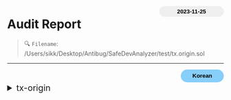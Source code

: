 <button class='date-button'>2023-11-25</button>

# Audit Report

> 🔍 `Filename`: /Users/sikk/Desktop/Antibug/SafeDevAnalyzer/test/tx.origin.sol
---

[<button class='styled-button'>Korean</button>](tx.origin_kr.md)
<br />


<style>
    .date-button{
        color:black;
        border:none;
        font-weight: bold;
        background-color: sand;
        width: 150px;
        height: 25px;
        float: right;
        border-radius: 20px;
    }
    .styled-button{
        color: black;
        border: none;
        font-weight: bold;
        background-color: lightskyblue;
        width: 100px;
        height: 30px;
        float: right;
        border-radius: 20px;
    }
    .styled-button:hover{
        color: black;
        border: none;
        font-weight: bold;
        background-color: pink;
        width: 100px;
        height: 30px;
        float: right;
        cursor: pointer;
    }
</style>

               
<details>
<summary style='font-size: 20px;'>tx-origin</summary>
<div markdown='1'>

## Detect Results

| Detector | Impact | Confidence | Info |
|:---:|:---:|:---:|:---:|
| tx-origin | <span style='color:olivedrab'> Medium </span> | <span style='color:olivedrab'> Medium </span> | `transfer` uses `tx.origin` for authorization: require(bool,string)(tx.origin == owner,Not owner) (test/tx.origin.sol#31)
 |||


<br />

## Vulnerabiltiy in code:

```solidity
line 31:         require(tx.origin == owner, "Not owner");

```
 ---

 <br />

## Background:


<details> 
    <summary style='font-size: 18px;color:pink;'> 💡 tx.origin and  msg.sender </summary><br />
    
`tx.origin` and `msg.sender` are global variables in Solidity, both representing the address of the caller.

`tx.origin` indicates the address of the account that originally created and transmitted the transaction to the network. <br>
Thus, `tx.origin` always represents the address of an `Externally Owned Account (EOA)`.<br>
It is useful when writing smart contracts that need to identify the original initiator of a transaction, such as in the implementation of multi-signature wallets.

`msg.sender` represents the address of the account that called the currently executing function. <br>
Therefore, `msg.sender` can be either the address of an `EOA` or a `Contract`. <br>
It is useful when writing smart contracts that need to verify the current sender of the message, such as in the implementation of access control features.

<br>

<div class='mermaid'>
flowchart LR
     id1(EOA) --> id2(Contract A) --> id3(Contract B) --> id4(Contract C)
</div>

<br>

If `EOA` calls `Contract A`, `Contract A` calls `Contract B`, and `Contract B` in turn calls `Contract C`, then within `Contract C`, `msg.sender` will be `Contract B`, and `tx.origin` will be `EOA`. <br>
While `msg.sender` and `tx.origin` might appear to represent the same account, `tx.origin` does not represent the address of the caller, but rather the address of the account that originally initiated the contract call.

</details>
<br />
    
    

<br />

## Description:


`tx.origin` can only track the information of the account that originally initiated the transaction.<br>
In complex transactions involving multiple contract calls, there are scenarios where it's necessary to identify the address of the `EOA`.<br>
In such cases, `tx.origin` cannot be used to identify the address of the `EOA`, preventing the implementation of granular access control based on immediate contract interactions.<br>

Additionally, using `tx.origin` for authentication is vulnerable to phishing attacks.    

<p align="center">
<img src="https://i.imgur.com/FGDediO.png" width="700" height="500">
</p>

Attackers can create malicious contracts and entice users to call these contracts. <br>
When a user interacts with a malicious contract, the attacker can capture the user's `EOA (Externally Owned Account)` address. <br>
Subsequently, if the attacker uses the user's `EOA` address to call a contract, `tx.origin` will still point to the user's address, thus mistakenly recognizing the attacker as a legitimate user.<br>
    

<br />

## Recommendation:


Using `tx.origin` limits interoperability between contracts because a contract that uses `tx.origin` cannot be safely used by another contract. <br>
Additionally, according to an answer by `Vitalik Buterin` on [ethereum stackexchange](https://ethereum.stackexchange.com/questions/196/how-do-i-make-my-dapp-serenity-proof/200#200) in July 2016, there is a possibility that `tx.origin` may be removed in future Ethereum protocol updates.<br>

It is safer to perform authentication using `msg.sender` instead of `tx.origin`, as follows.

```solidity
function transfer(address payable _to, uint256 _amount) public {
  require(msg.sender == owner);

  (bool sent, ) = _to.call.value(_amount)("");
  require(sent, "Failed to send Ether");
}
``` 
    

<br />

## Exploit scenario:


```solidity
contract Wallet {
    address public owner;

    constructor() payable {
        owner = msg.sender;
    }

    function transfer(address payable _to, uint _amount) public {
        require(tx.origin == owner, "Not owner");

        (bool sent, ) = _to.call{value: _amount}("");
        require(sent, "Failed to send Ether");
    }
}
```    

Assuming that `Alice` deploys a `Wallet` contract, and a malicious user, `Bob`, deceives `Alice` into calling his `Attack` contract.

<br>

```solidity
contract Attack {
    address payable public owner;
    Wallet wallet;

    constructor(Wallet _wallet) {
        wallet = Wallet(_wallet);
        owner = payable(msg.sender);
    }

    function attack() public {
        wallet.transfer(owner, address(wallet).balance);
    }
}
```

When `Alice` calls the `attack` function of the `Attack` contract, this `Attack` contract then calls the `transfer` function of the `Wallet` contract. <br>
The `transfer` function in the `Wallet` contract performs authentication using `tx.origin`, which points to `Alice`'s address. <br>
Therefore, the `Attack` contract is recognized as an `EOA` with `Alice`'s address, allowing Bob to withdraw Ether from Alice's `Wallet` contract.<br>
 
    

<br />

## Real World Examples:

ddd

<br />

## Reference:


- https://ethereum.stackexchange.com/questions/1891/whats-the-difference-between-msg-sender-and-tx-origin
- https://docs.soliditylang.org/en/v0.8.17/security-considerations.html#tx-origin
- https://stackoverflow.com/questions/73554510/msg-sender-preferred-over-tx-origin-in-solidity
- https://consensys.github.io/smart-contract-best-practices/development-recommendations/solidity-specific/tx-origin/
- https://dev.to/zenodavids/avoiding-security-vulnerabilities-the-txorigin-vs-msgsender-debate-24an    
    

</details>

